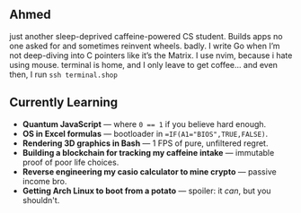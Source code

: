 ## Ahmed

just another sleep-deprived caffeine-powered CS student. Builds apps no one asked for and sometimes reinvent wheels. badly. I write Go when I’m not deep-diving into C pointers like it’s the Matrix. I use nvim, because i hate using mouse. terminal is home, and I only leave to get coffee... and even then, I run `ssh terminal.shop`

## Currently Learning

- **Quantum JavaScript** — where `0 == 1` if you believe hard enough.
- **OS in Excel formulas** — bootloader in `=IF(A1="BIOS",TRUE,FALSE)`.  
- **Rendering 3D graphics in Bash** — 1 FPS of pure, unfiltered regret.
- **Building a blockchain for tracking my caffeine intake** — immutable proof of poor life choices.
- **Reverse engineering my casio calculator to mine crypto** — passive income bro.
- **Getting Arch Linux to boot from a potato** — spoiler: it *can*, but you shouldn't.
